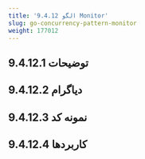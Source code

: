 ```yaml
---
title: '9.4.12 الگو Monitor'
slug: go-concurrency-pattern-monitor
weight: 177012
---
```



## 9.4.12.1 توضیحات

## 9.4.12.2 دیاگرام

## 9.4.12.3 نمونه کد

## 9.4.12.4 کاربردها

